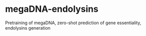 # megaDNA-endolysins
Pretraining of megaDNA, zero-shot prediction of gene essentiality, endolysins generation
